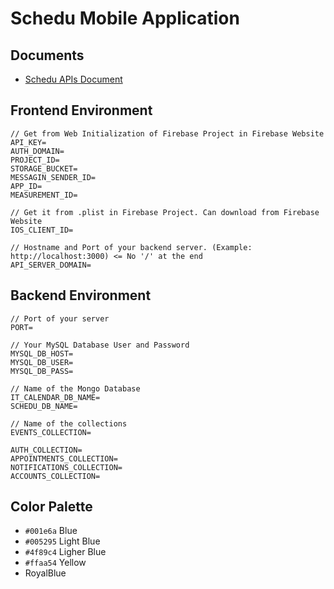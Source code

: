# Schedu Mobile Application

## Documents
- [Schedu APIs Document](https://documenter.getpostman.com/view/14200523/UVC3j81n)
## Frontend Environment
```
// Get from Web Initialization of Firebase Project in Firebase Website
API_KEY=
AUTH_DOMAIN=
PROJECT_ID=
STORAGE_BUCKET=
MESSAGIN_SENDER_ID=
APP_ID=
MEASUREMENT_ID=

// Get it from .plist in Firebase Project. Can download from Firebase Website
IOS_CLIENT_ID=

// Hostname and Port of your backend server. (Example: http://localhost:3000) <= No '/' at the end
API_SERVER_DOMAIN=
```
## Backend Environment
```
// Port of your server
PORT=

// Your MySQL Database User and Password
MYSQL_DB_HOST=
MYSQL_DB_USER=
MYSQL_DB_PASS=

// Name of the Mongo Database
IT_CALENDAR_DB_NAME=
SCHEDU_DB_NAME=

// Name of the collections
EVENTS_COLLECTION=

AUTH_COLLECTION=
APPOINTMENTS_COLLECTION=
NOTIFICATIONS_COLLECTION=
ACCOUNTS_COLLECTION=
```
## Color Palette
- `#001e6a` Blue
- `#005295` Light Blue
- `#4f89c4` Ligher Blue
- `#ffaa54` Yellow
- RoyalBlue
